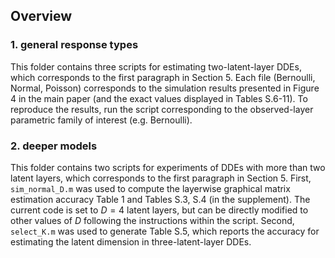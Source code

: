## Overview
### 1. general response types
This folder contains three scripts for estimating two-latent-layer DDEs, which corresponds to the first paragraph in Section 5.
Each file (Bernoulli, Normal, Poisson) corresponds to the simulation results presented in Figure 4 in the main paper (and the exact values displayed in Tables S.6-11).
To reproduce the results, run the script corresponding to the observed-layer parametric family of interest (e.g. Bernoulli).

### 2. deeper models
This folder contains two scripts for experiments of DDEs with more than two latent layers, which corresponds to the first paragraph in Section 5. 
First, `sim_normal_D.m` was used to compute the layerwise graphical matrix estimation accuracy Table 1 and Tables S.3, S.4 (in the supplement).
The current code is set to $D=4$ latent layers, but can be directly modified to other values of $D$ following the instructions within the script.
Second, `select_K.m` was used to generate Table S.5, which reports the accuracy for estimating the latent dimension in three-latent-layer DDEs.
